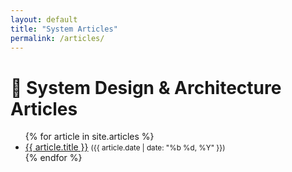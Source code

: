 ```yaml
---
layout: default
title: "System Articles"
permalink: /articles/
---
```


# 📐 System Design & Architecture Articles

<ul>
  {% for article in site.articles %}
    <li>
      <a href="{{ article.url | relative_url }}">{{ article.title }}</a>
      <small>({{ article.date | date: "%b %d, %Y" }})</small>
    </li>
  {% endfor %}
</ul>
